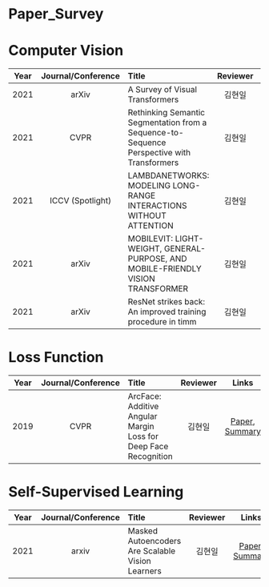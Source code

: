 # Paper_Survey

# Computer Vision
|Year|Journal/Conference|Title|Reviewer|Links|
|:-:|:-:|:-|:-:|:-:|
|2021|arXiv|A Survey of Visual Transformers |김현일|[Paper](https://arxiv.org/pdf/2111.06091.pdf), [Summary](https://github.com/gusdlf93/Paper_Survey/issues/8)|
|2021|CVPR|Rethinking Semantic Segmentation from a Sequence-to-Sequence Perspective with Transformers |김현일|[Paper](https://arxiv.org/abs/2012.15840), [Summary](https://github.com/gusdlf93/Paper_Survey/issues/5)|
|2021|ICCV (Spotlight)|LAMBDANETWORKS: MODELING LONG-RANGE INTERACTIONS WITHOUT ATTENTION|김현일|[Paper](https://openreview.net/pdf?id=xTJEN-ggl1b), [Summary](https://github.com/gusdlf93/Paper_Survey/issues/3)|
|2021|arXiv|MOBILEVIT: LIGHT-WEIGHT, GENERAL-PURPOSE, AND MOBILE-FRIENDLY VISION TRANSFORMER|김현일|[Paper](https://arxiv.org/abs/2110.02178), [Summary](https://github.com/gusdlf93/Paper_Survey/issues/2)|
|2021|arXiv|ResNet strikes back: An improved training procedure in timm|김현일|[Paper](https://arxiv.org/abs/2110.00476), [Summary](https://github.com/gusdlf93/Paper_Survey/issues/1)|

# Loss Function
|Year|Journal/Conference|Title|Reviewer|Links|
|:-:|:-:|:-|:-:|:-:|
|2019|CVPR|ArcFace: Additive Angular Margin Loss for Deep Face Recognition |김현일|[Paper](https://arxiv.org/pdf/1801.07698.pdf), [Summary](https://github.com/gusdlf93/Paper_Survey/issues/7)|

# Self-Supervised Learning
|Year|Journal/Conference|Title|Reviewer|Links|
|:-:|:-:|:-|:-:|:-:|
|2021|arxiv|Masked Autoencoders Are Scalable Vision Learners|김현일|[Paper](https://arxiv.org/pdf/2111.06377.pdf), [Summary](https://github.com/gusdlf93/Paper_Survey/issues/6)|
